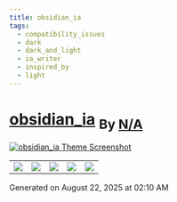 ```yaml
---
title: obsidian_ia
tags:
  - compatibility_issues
  - dark
  - dark_and_light
  - ia_writer
  - inspired_by
  - light
---
```

<div style="theme_page_template_version_1"> </div>

<h1>
    <a href="rcvd/obsidian_ia">obsidian_ia</a>
    <sub>By <a href="https://github.com/N/A">N/A</a></sub>
</h1>

[![obsidian_ia Theme Screenshot](light.png)](rcvd/obsidian_ia)


<div class="inforow">
    <table>
        <tbody>
            <tr>
                <td><img src="https://img.shields.io/github/stars/?color=573E7A&amp;logo=github&amp;style=for-the-badge"></td>
                <td><img src="https://img.shields.io/github/issues/?color=573E7A&amp;logo=github&amp;style=for-the-badge"></td>
                <td><img src="https://img.shields.io/github/issues-pr/?color=573E7A&amp;logo=github&amp;style=for-the-badge"></td>
                <td><img src="https://img.shields.io/badge/Created%20on-Unknown-blue?color=573E7A&amp;logo=github&amp;style=for-the-badge"></td>
                <td><img src="https://img.shields.io/github/last-commit/?color=573E7A&amp;label=last%20update&amp;logo=github&amp;style=for-the-badge"></td>
            </tr>
        </tbody>
    </table>
</div>

Generated on August 22, 2025 at 02:10 AM
